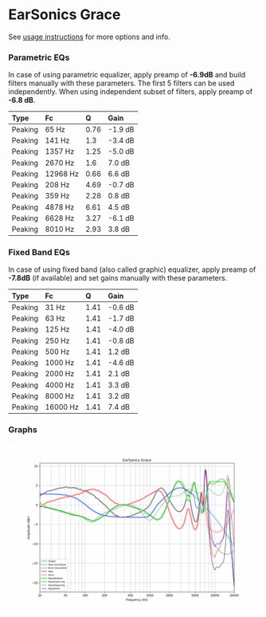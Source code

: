 # EarSonics Grace
See [usage instructions](https://github.com/jaakkopasanen/AutoEq#usage) for more options and info.

### Parametric EQs
In case of using parametric equalizer, apply preamp of **-6.9dB** and build filters manually
with these parameters. The first 5 filters can be used independently.
When using independent subset of filters, apply preamp of **-6.8 dB**.

| Type    | Fc       |    Q | Gain    |
|:--------|:---------|:-----|:--------|
| Peaking | 65 Hz    | 0.76 | -1.9 dB |
| Peaking | 141 Hz   | 1.3  | -3.4 dB |
| Peaking | 1357 Hz  | 1.25 | -5.0 dB |
| Peaking | 2670 Hz  | 1.6  | 7.0 dB  |
| Peaking | 12968 Hz | 0.66 | 6.6 dB  |
| Peaking | 208 Hz   | 4.69 | -0.7 dB |
| Peaking | 359 Hz   | 2.28 | 0.8 dB  |
| Peaking | 4878 Hz  | 6.61 | 4.5 dB  |
| Peaking | 6628 Hz  | 3.27 | -6.1 dB |
| Peaking | 8010 Hz  | 2.93 | 3.8 dB  |

### Fixed Band EQs
In case of using fixed band (also called graphic) equalizer, apply preamp of **-7.8dB**
(if available) and set gains manually with these parameters.

| Type    | Fc       |    Q | Gain    |
|:--------|:---------|:-----|:--------|
| Peaking | 31 Hz    | 1.41 | -0.6 dB |
| Peaking | 63 Hz    | 1.41 | -1.7 dB |
| Peaking | 125 Hz   | 1.41 | -4.0 dB |
| Peaking | 250 Hz   | 1.41 | -0.8 dB |
| Peaking | 500 Hz   | 1.41 | 1.2 dB  |
| Peaking | 1000 Hz  | 1.41 | -4.6 dB |
| Peaking | 2000 Hz  | 1.41 | 2.1 dB  |
| Peaking | 4000 Hz  | 1.41 | 3.3 dB  |
| Peaking | 8000 Hz  | 1.41 | 3.2 dB  |
| Peaking | 16000 Hz | 1.41 | 7.4 dB  |

### Graphs
![](./EarSonics%20Grace.png)